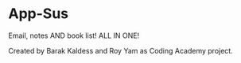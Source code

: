 # App-Sus

Email, notes AND book list! ALL IN ONE!

Created by Barak Kaldess and Roy Yam as Coding Academy project.
